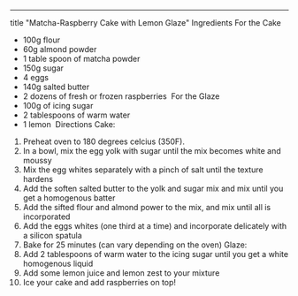 ---
title "Matcha-Raspberry Cake with Lemon Glaze"
Ingredients
For the Cake 
* 100g flour 
* 60g almond powder
* 1 table spoon of matcha powder
* 150g sugar
* 4 eggs 
* 140g salted butter 
* 2 dozens of fresh or frozen raspberries 
For the Glaze
* 100g of icing sugar 
* 2 tablespoons of warm water 
* 1 lemon 
Directions
Cake: 
1. Preheat oven to 180 degrees celcius (350F).
2. In a bowl, mix the egg yolk with sugar until the mix becomes white and moussy
3. Mix the egg whites separately with a pinch of salt until the texture hardens
4. Add the soften salted butter to the yolk and sugar mix and mix until you get a homogenous batter 
5. Add the sifted flour and almond power to the mix, and mix until all is incorporated 
6. Add the eggs whites (one third at a time) and incorporate delicately with a silicon spatula 
7. Bake for 25 minutes (can vary depending on the oven)
Glaze: 
1. Add 2 tablespoons of warm water to the icing sugar until you get a white homogenous liquid
2. Add some lemon juice and lemon zest to your mixture 
3. Ice your cake and add raspberries on top! 

